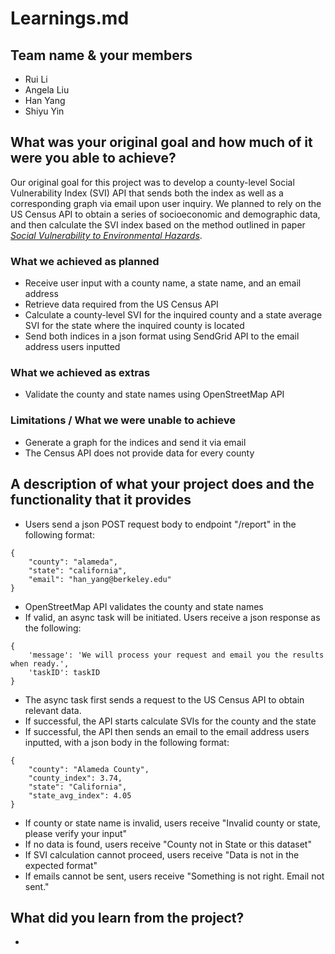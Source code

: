 # Learnings.md

## Team name & your members
* Rui Li
* Angela Liu
* Han Yang
* Shiyu Yin

## What was your original goal and how much of it were you able to achieve?
Our original goal for this project was to develop a county-level Social Vulnerability Index (SVI) API that sends both the index as well as a corresponding graph via email upon user inquiry. We planned to rely on the US Census API to obtain a series of socioeconomic and demographic data, and then calculate the SVI index based on the method outlined in paper [*Social Vulnerability to Environmental Hazards*](https://onlinelibrary.wiley.com/doi/10.1111/1540-6237.8402002).
### What we achieved as planned
* Receive user input with a county name, a state name, and an email address
* Retrieve data required from the US Census API
* Calculate a county-level SVI for the inquired county and a state average SVI for the state where the inquired county is located
* Send both indices in a json format using SendGrid API to the email address users inputted
### What we achieved as extras
* Validate the county and state names using OpenStreetMap API
### Limitations / What we were unable to achieve
* Generate a graph for the indices and send it via email
* The Census API does not provide data for every county

## A description of what your project does and the functionality that it provides
* Users send a json POST request body to endpoint "/report" in the following format:
```
{
    "county": "alameda",
    "state": "california",
    "email": "han_yang@berkeley.edu"
}
```
* OpenStreetMap API validates the county and state names
* If valid, an async task will be initiated. Users receive a json response as the following:
```
{
    'message': 'We will process your request and email you the results when ready.',
    'taskID': taskID
}
```
* The async task first sends a request to the US Census API to obtain relevant data.
* If successful, the API starts calculate SVIs for the county and the state
* If successful, the API then sends an email to the email address users inputted, with a json body in the following format:
```
{
    "county": "Alameda County",
    "county_index": 3.74,
    "state": "California",
    "state_avg_index": 4.05
}
```
* If county or state name is invalid, users receive "Invalid county or state, please verify your input"
* If no data is found, users receive "County not in State or this dataset"
* If SVI calculation cannot proceed, users receive "Data is not in the expected format"
* If emails cannot be sent, users receive "Something is not right. Email not sent."

## What did you learn from the project? 
* 
